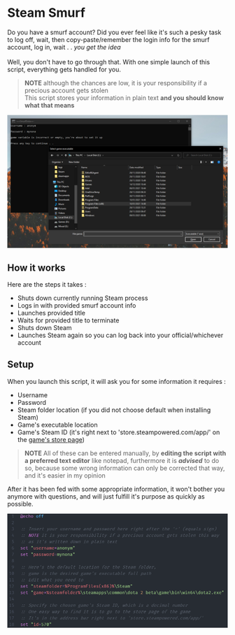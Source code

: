 # Steam Smurf

Do you have a smurf account? Did you ever feel like
it's such a pesky task to log off, wait, then copy-paste/remember
the login info for the smurf account, log in, wait . . 
*you get the idea*
<br/><br/>
Well, you don't have to go through that. With one
simple launch of this script, everything gets handled
for you.

> **NOTE** although the chances are low, it is your responsibility if a precious account gets stolen
> <br/>This script stores your information in plain text **and you should know what that means**

![demo](https://raw.githubusercontent.com/FLevent29/steam-smurf/master/demo.png)

## How it works

Here are the steps it takes :
- Shuts down currently running Steam process 
- Logs in with provided smurf account info
- Launches provided title 
- Waits for provided title to terminate 
- Shuts down Steam 
- Launches Steam again so you can log back into your official/whichever account

## Setup

When you launch this script, it will ask you for some information it requires :
- Username
- Password
- Steam folder location (if you did not choose default when installing Steam)
- Game's executable location
- Game's Steam ID (it's right next to 'store.steampowered.com/app/' on the [game's store page](https://store.steampowered.com/))

> **NOTE** All of these can be entered manually, by **editing the script with a preferred text editor** like notepad,
> furthermore it is _**advised**_ to do so, because some wrong 
> information can only be corrected that way, and it's easier in my opinion
 
After it has been fed with some appropriate information, it won't bother you anymore with questions, and 
will just fulfill it's purpose as quickly as possible.

![demo1](https://raw.githubusercontent.com/FLevent29/steam-smurf/master/demo1.png?raw=true)